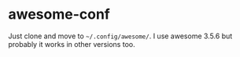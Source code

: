 # awesome-conf

Just clone and move to `~/.config/awesome/`. I use awesome 3.5.6 but probably it works in other versions too.

